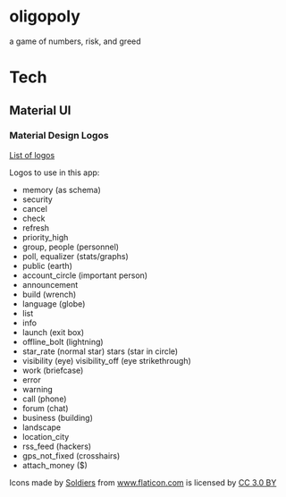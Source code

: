 # oligopoly
a game of numbers, risk, and greed

# Tech
## Material UI
### Material Design Logos
[List of logos](https://material.io/tools/icons/?icon=input&style=baseline)

Logos to use in this app:

* memory (as schema)
* security
* cancel
* check
* refresh
* priority_high
* group, people (personnel)
* poll, equalizer (stats/graphs)
* public (earth)
* account_circle (important person)
* announcement
* build (wrench)
* language (globe)
* list
* info
* launch (exit box)
* offline_bolt (lightning)
* star_rate (normal star) stars (star in circle)
* visibility (eye) visibility_off (eye strikethrough)
* work (briefcase)
* error
* warning
* call (phone)
* forum (chat)
* business (building)
* landscape
* location_city
* rss_feed (hackers)
* gps_not_fixed (crosshairs)
* attach_money ($)

<div>Icons made by <a href="https://www.flaticon.com/authors/freepik" title="Soldiers">Soldiers</a> from <a href="https://www.flaticon.com/"     title="Flaticon">www.flaticon.com</a> is licensed by <a href="http://creativecommons.org/licenses/by/3.0/"     title="Creative Commons BY 3.0" target="_blank">CC 3.0 BY</a></div>
